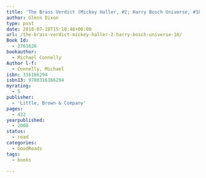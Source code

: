```yaml
---
title: 'The Brass Verdict (Mickey Haller, #2; Harry Bosch Universe, #18)'
author: Glenn Dixon
type: post
date: 2018-07-28T15:10:48+00:00
url: /the-brass-verdict-mickey-haller-2-harry-bosch-universe-18/
Book Id:
  - 2761626
bookauthor:
  - Michael Connelly
Author l-f:
  - Connelly, Michael
isbn: 316166294
isbn13: 9780316166294
myrating:
  - 5
publisher:
  - 'Little, Brown & Company'
pages:
  - 422
yearpublished:
  - 2008
status:
  - read
categories:
  - GoodReads
tags:
  - books

---
```

